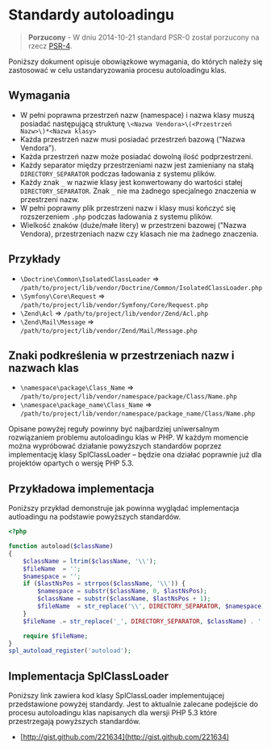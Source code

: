 Standardy autoloadingu
==================================

> **Porzucony** - W dniu 2014-10-21 standard PSR-0 został porzucony na rzecz [PSR-4].

[PSR-4]: http://www.php-fig.org/psr/psr-4/

Poniższy dokument opisuje obowiązkowe wymagania, do których należy się zastosować
w celu ustandaryzowania procesu autoloadingu klas. 

Wymagania
---------

* W pełni poprawna przestrzeń nazw (namespace) i nazwa klasy muszą posiadać następującą strukturę 
`\<Nazwa Vendora>\(<Przestrzeń Nazw>\)*<Nazwa klasy>`
* Każda przestrzeń nazw musi posiadać przestrzeń bazową ("Nazwa Vendora").
* Każda przestrzeń nazw może posiadać dowolną ilość podprzestrzeni.
* Każdy separator między przestrzeniami nazw jest zamieniany na stałą `DIRECTORY_SEPARATOR` 
podczas ładowania z systemu plików.
* Każdy znak `_` w nazwie klasy jest konwertowany do wartości stałej `DIRECTORY_SEPARATOR`. 
Znak `_` nie ma żadnego specjalnego znaczenia w przestrzeni nazw.
* W pełni poprawny plik przestrzeni nazw i klasy musi kończyć się rozszerzeniem `.php` podczas ładowania z systemu plików.
* Wielkość znaków (duże/małe litery) w przestrzeni bazowej ("Nazwa Vendora), przestrzeniach nazw czy klasach nie ma żadnego znaczenia.

Przykłady
---------

* `\Doctrine\Common\IsolatedClassLoader` => `/path/to/project/lib/vendor/Doctrine/Common/IsolatedClassLoader.php`
* `\Symfony\Core\Request` => `/path/to/project/lib/vendor/Symfony/Core/Request.php`
* `\Zend\Acl` => `/path/to/project/lib/vendor/Zend/Acl.php`
* `\Zend\Mail\Message` => `/path/to/project/lib/vendor/Zend/Mail/Message.php`

Znaki podkreślenia w przestrzeniach nazw i nazwach klas
-------------------------------------------------------

* `\namespace\package\Class_Name` => `/path/to/project/lib/vendor/namespace/package/Class/Name.php`
* `\namespace\package_name\Class_Name` => `/path/to/project/lib/vendor/namespace/package_name/Class/Name.php`

Opisane powyżej reguły powinny być najbardziej uniwersalnym rozwiązaniem problemu autoloadingu klas w PHP. 
W każdym momencie można wypróbować działanie powyższych standardów poprzez implementację klasy SplClassLoader – 
będzie ona działać poprawnie już dla projektów opartych o wersję PHP 5.3.

Przykładowa implementacja
-------------------------

Poniższy przykład demonstruje jak powinna wyglądać implementacja autloadingu na podstawie powyższych standardów.

```php
<?php

function autoload($className)
{
    $className = ltrim($className, '\\');
    $fileName  = '';
    $namespace = '';
    if ($lastNsPos = strrpos($className, '\\')) {
        $namespace = substr($className, 0, $lastNsPos);
        $className = substr($className, $lastNsPos + 1);
        $fileName  = str_replace('\\', DIRECTORY_SEPARATOR, $namespace) . DIRECTORY_SEPARATOR;
    }
    $fileName .= str_replace('_', DIRECTORY_SEPARATOR, $className) . '.php';

    require $fileName;
}
spl_autoload_register('autoload');
```

Implementacja SplClassLoader
----------------------------

Poniższy link zawiera kod klasy SplClassLoader implementującej przedstawione powyżej standardy. 
Jest to aktualnie zalecane podejście do procesu autoloadingu klas napisanych dla wersji PHP 5.3 które 
przestrzegają powyższych standardów.

* [http://gist.github.com/221634](http://gist.github.com/221634)

